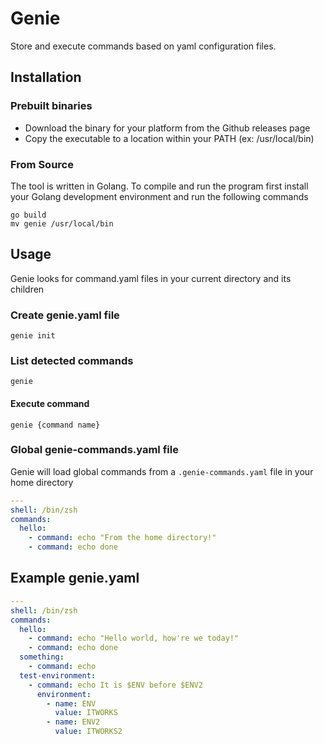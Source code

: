 # Genie
Store and execute commands based on yaml configuration files.

## Installation

### Prebuilt binaries
- Download the binary for your platform from the Github releases page
- Copy the executable to a location within your PATH (ex: /usr/local/bin)

### From Source
The tool is written in Golang. To compile and run the program first
install your Golang development environment and run the following commands

```shell
go build
mv genie /usr/local/bin
```

## Usage

Genie looks for command.yaml files in your current directory and its
children
### Create genie.yaml file
```shell
genie init
```

### List detected commands
```shell
genie
```

#### Execute command
```shell
genie {command name}
```

### Global genie-commands.yaml file
Genie will load global commands from a `.genie-commands.yaml` file
in your home directory
```yaml
---
shell: /bin/zsh
commands:
  hello:
    - command: echo "From the home directory!"
    - command: echo done
```

## Example genie.yaml
```yaml
---
shell: /bin/zsh
commands:
  hello:
    - command: echo "Hello world, how're we today!"
    - command: echo done
  something:
    - command: echo
  test-environment:
    - command: echo It is $ENV before $ENV2
      environment:
        - name: ENV
          value: ITWORKS
        - name: ENV2
          value: ITWORKS2
```
